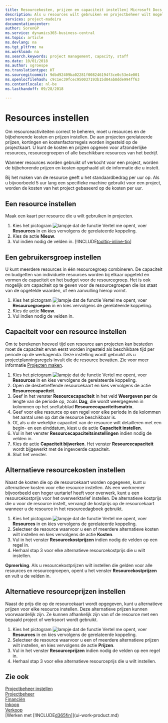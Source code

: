 ```yaml
---
title: Resourcekosten, prijzen en capaciteit instellen| Microsoft Docs
description: Als u resources wilt gebruiken en projectbeheer wilt mogelijk maken, geeft u kosten en prijzen voor afzonderlijke resources of resourcegroepen op en stelt u de resourcecapaciteit in.
services: project-madeira
documentationcenter: 
author: SorenGP
ms.service: dynamics365-business-central
ms.topic: article
ms.devlang: na
ms.tgt_pltfrm: na
ms.workload: na
ms.search.keywords: project management, capacity, staff
ms.date: 10/01/2018
ms.author: sgroespe
ms.translationtype: HT
ms.sourcegitcommit: 9dbd92409ba02281f008246194f3ce0c53e4e001
ms.openlocfilehash: c9c1ec39fcec950037193b15d04ab8dde994ff63
ms.contentlocale: nl-be
ms.lasthandoff: 09/28/2018

---
```

# <a name="set-up-resources"></a>Resources instellen
Om resourceactiviteiten correct te beheren, moet u resources en de bijbehorende kosten en prijzen instellen. De aan projecten gerelateerde prijzen, kortingen en kostenfactorregels worden ingesteld op de projectkaart. U kunt de kosten en prijzen opgeven voor afzonderlijke resources, resourcegroepen of alle beschikbare resources van het bedrijf.

Wanneer resources worden gebruikt of verkocht voor een project, worden de bijbehorende prijzen en kosten opgehaald uit de informatie die u instelt.

Bij het maken van de resource geeft u het standaardbedrag per uur op. Als u bijvoorbeeld 5 uur lang een specifieke machine gebruikt voor een project, worden de kosten van het project gebaseerd op de kosten per uur.

## <a name="to-set-up-a-resource"></a>Een resource instellen
Maak een kaart per resource die u wilt gebruiken in projecten.

1. Kies het pictogram ![lampje dat de functie Vertel me opent](media/ui-search/search_small.png "Vertel me wat u wilt doen"), voer **Resources** in en kies vervolgens de gerelateerde koppeling.
2. Kies de actie **Nieuw**.
3. Vul indien nodig de velden in. [!INCLUDE[tooltip-inline-tip](includes/tooltip-inline-tip_md.md)]  

## <a name="to-set-up-a-resource-group"></a>Een gebruikersgroep instellen
U kunt meerdere resources in één resourcegroep combineren. De capaciteit en budgetten van individuele resources worden bij elkaar opgeteld en vormen de capaciteit en het budget voor de resourcegroep. Het is ook mogelijk om capaciteit op te geven voor de resourcegroepen die los staat van de opgetelde waarden, of een aanvulling hierop vormt.

1. Kies het pictogram ![lampje dat de functie Vertel me opent](media/ui-search/search_small.png "Vertel me wat u wilt doen"), voer **Resourcegroepen** in en kies vervolgens de gerelateerde koppeling.
2. Kies de actie **Nieuw**.
3. Vul indien nodig de velden in.

## <a name="to-set-capacity-for-a-resource"></a>Capaciteit voor een resource instellen
Om te berekenen hoeveel tijd een resource aan projecten kan besteden moet de capaciteit ervan eerst worden ingesteld als beschikbare tijd per periode op de werkagenda. Deze instelling wordt gebruikt als u projectplanningsregels invult die de resource bevatten. Zie voor meer informatie [Projecten maken](projects-how-create-jobs.md).

1. Kies het pictogram ![lampje dat de functie Vertel me opent](media/ui-search/search_small.png "Vertel me wat u wilt doen"), voer **Resources** in en kies vervolgens de gerelateerde koppeling.
2. Open de desbetreffende resourcekaart en kies vervolgens de actie **Resourcecapaciteit**.
3. Geef in het venster **Resourcecapaciteit** in het veld **Weergeven per** de lengte van de periode op, zoals **Dag**, die wordt weergegeven in kolommen op het sneltabblad **Resourcecapaciteitsmatrix**.
4. Geef voor elke resource op een regel voor elke periode in de kolommen het aantal uren op dat de resource beschikbaar is.
5. Of, als u de wekelijke capaciteit van de resource wilt detailleren met een begin- en een einddatum, kiest u de actie **Capaciteit instellen**.
6. Vul in het venster **Resourcecapaciteitsinstellingen** indien nodig de velden in.
7. Kies de actie **Capaciteit bijwerken**. Het venster **Resourcecapaciteit** wordt bijgewerkt met de ingevoerde capaciteit.
8. Sluit het venster.

## <a name="to-set-up-alternate-resource-costs"></a>Alternatieve resourcekosten instellen
Naast de kosten die op de resourcekaart worden opgegeven, kunt u alternatieve kosten voor elke resource instellen. Als een werknemer bijvoorbeeld een hoger uurtarief heeft voor overwerk, kunt u een resourcekostprijs voor het overwerktarief instellen. De alternatieve kostprijs die u voor de resource instelt, vervangt de kostprijs op de resourcekaart wanneer u de resource in het resourcedagboek gebruikt.

1. Kies het pictogram ![lampje dat de functie Vertel me opent](media/ui-search/search_small.png "Vertel me wat u wilt doen"), voer **Resources** in en kies vervolgens de gerelateerde koppeling.  
2. Selecteer de resource waarvoor u een of meerdere alternatieve kosten wilt instellen en kies vervolgens de actie **Kosten**.  
3. Vul in het venster **Resourcekostprijzen** indien nodig de velden op een regel in.  
4. Herhaal stap 3 voor elke alternatieve resourcekostprijs die u wilt instellen.

**Opmerking**. Als u resourcekostprijzen wilt instellen die gelden voor alle resources en resourcegroepen, opent u het venster **Resourcekostprijzen** en vult u de velden in.

## <a name="to-set-up-alternate-resource-prices"></a>Alternatieve resourceprijzen instellen
Naast de prijs die op de resourcekaart wordt opgegeven, kunt u alternatieve prijzen voor elke resource instellen. Deze alternatieve prijzen kunnen voorwaardelijk zijn. Ze kunnen afhankelijk zijn van of de resource met een bepaald project of werksoort wordt gebruikt.

1. Kies het pictogram ![lampje dat de functie Vertel me opent](media/ui-search/search_small.png "Vertel me wat u wilt doen"), voer **Resources** in en kies vervolgens de gerelateerde koppeling.
2. Selecteer de resource waarvoor u een of meerdere alternatieve prijzen wilt instellen, en kies vervolgens de actie **Prijzen**.
3. Vul in het venster **Resourceprijzen** indien nodig de velden op een regel in.
4. Herhaal stap 3 voor elke alternatieve resourceprijs die u wilt instellen.

## <a name="see-also"></a>Zie ook
[Projectbeheer instellen](projects-setup-projects.md)  
[Projectbeheer](projects-manage-projects.md)  
[Financiën](finance.md)  
[Inkoop](purchasing-manage-purchasing.md)         
[Verkoop](sales-manage-sales.md)      
[Werken met [!INCLUDE[d365fin](includes/d365fin_md.md)]](ui-work-product.md)  

